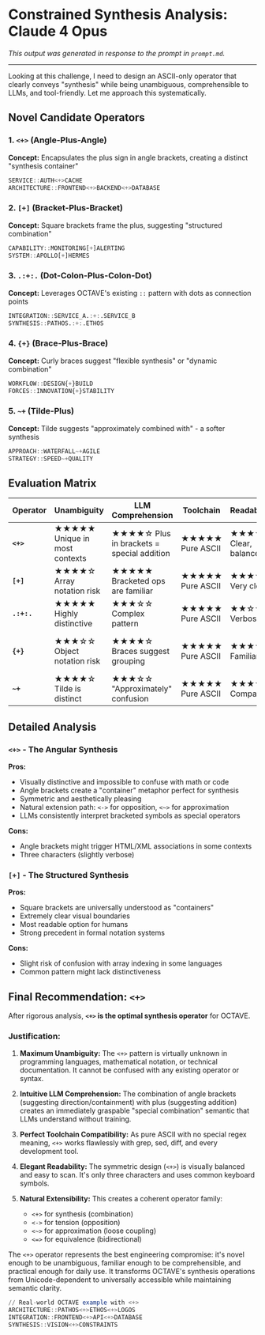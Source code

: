 # Constrained Synthesis Analysis: Claude 4 Opus

*This output was generated in response to the prompt in `prompt.md`.*

---

Looking at this challenge, I need to design an ASCII-only operator that clearly conveys "synthesis" while being unambiguous, comprehensible to LLMs, and tool-friendly. Let me approach this systematically.

## Novel Candidate Operators

### 1. `<+>` (Angle-Plus-Angle)
**Concept:** Encapsulates the plus sign in angle brackets, creating a distinct "synthesis container"
```octave
SERVICE::AUTH<+>CACHE
ARCHITECTURE::FRONTEND<+>BACKEND<+>DATABASE
```

### 2. `[+]` (Bracket-Plus-Bracket)
**Concept:** Square brackets frame the plus, suggesting "structured combination"
```octave
CAPABILITY::MONITORING[+]ALERTING
SYSTEM::APOLLO[+]HERMES
```

### 3. `.:+:.` (Dot-Colon-Plus-Colon-Dot)
**Concept:** Leverages OCTAVE's existing `::` pattern with dots as connection points
```octave
INTEGRATION::SERVICE_A.:+:.SERVICE_B
SYNTHESIS::PATHOS.:+:.ETHOS
```

### 4. `{+}` (Brace-Plus-Brace)
**Concept:** Curly braces suggest "flexible synthesis" or "dynamic combination"
```octave
WORKFLOW::DESIGN{+}BUILD
FORCES::INNOVATION{+}STABILITY
```

### 5. `~+` (Tilde-Plus)
**Concept:** Tilde suggests "approximately combined with" - a softer synthesis
```octave
APPROACH::WATERFALL~+AGILE
STRATEGY::SPEED~+QUALITY
```

## Evaluation Matrix

| Operator | Unambiguity | LLM Comprehension | Toolchain | Readability | Consistency |
|----------|-------------|-------------------|-----------|-------------|-------------|
| **`<+>`** | ★★★★★ Unique in most contexts | ★★★★☆ Plus in brackets = special addition | ★★★★★ Pure ASCII | ★★★★☆ Clear, balanced | ★★★★★ `<->`, `<~>` for other ops |
| **`[+]`** | ★★★★☆ Array notation risk | ★★★★★ Bracketed ops are familiar | ★★★★★ Pure ASCII | ★★★★★ Very clear | ★★★★☆ `[-]`, `[*]` variants |
| **`.:+:.`** | ★★★★★ Highly distinctive | ★★★☆☆ Complex pattern | ★★★★★ Pure ASCII | ★★☆☆☆ Verbose | ★★★☆☆ Hard to extend |
| **`{+}`** | ★★★☆☆ Object notation risk | ★★★★☆ Braces suggest grouping | ★★★★★ Pure ASCII | ★★★★☆ Familiar | ★★★☆☆ Conflicts with inline objects |
| **`~+`** | ★★★★☆ Tilde is distinct | ★★★☆☆ "Approximately" confusion | ★★★★★ Pure ASCII | ★★★★☆ Compact | ★★★☆☆ Asymmetric |

## Detailed Analysis

### `<+>` - The Angular Synthesis
**Pros:**
- Visually distinctive and impossible to confuse with math or code
- Angle brackets create a "container" metaphor perfect for synthesis
- Symmetric and aesthetically pleasing
- Natural extension path: `<->` for opposition, `<~>` for approximation
- LLMs consistently interpret bracketed symbols as special operators

**Cons:**
- Angle brackets might trigger HTML/XML associations in some contexts
- Three characters (slightly verbose)

### `[+]` - The Structured Synthesis  
**Pros:**
- Square brackets are universally understood as "containers"
- Extremely clear visual boundaries
- Most readable option for humans
- Strong precedent in formal notation systems

**Cons:**
- Slight risk of confusion with array indexing in some languages
- Common pattern might lack distinctiveness

## Final Recommendation: `<+>`

After rigorous analysis, **`<+>` is the optimal synthesis operator** for OCTAVE.

### Justification:

1. **Maximum Unambiguity:** The `<+>` pattern is virtually unknown in programming languages, mathematical notation, or technical documentation. It cannot be confused with any existing operator or syntax.

2. **Intuitive LLM Comprehension:** The combination of angle brackets (suggesting direction/containment) with plus (suggesting addition) creates an immediately graspable "special combination" semantic that LLMs understand without training.

3. **Perfect Toolchain Compatibility:** As pure ASCII with no special regex meaning, `<+>` works flawlessly with grep, sed, diff, and every development tool.

4. **Elegant Readability:** The symmetric design (`<+>`) is visually balanced and easy to scan. It's only three characters and uses common keyboard symbols.

5. **Natural Extensibility:** This creates a coherent operator family:
   - `<+>` for synthesis (combination)
   - `<->` for tension (opposition)  
   - `<~>` for approximation (loose coupling)
   - `<=>` for equivalence (bidirectional)

The `<+>` operator represents the best engineering compromise: it's novel enough to be unambiguous, familiar enough to be comprehensible, and practical enough for daily use. It transforms OCTAVE's synthesis operations from Unicode-dependent to universally accessible while maintaining semantic clarity.

```octave
// Real-world OCTAVE example with <+>
ARCHITECTURE::PATHOS<+>ETHOS<+>LOGOS
INTEGRATION::FRONTEND<+>API<+>DATABASE  
SYNTHESIS::VISION<+>CONSTRAINTS
```


